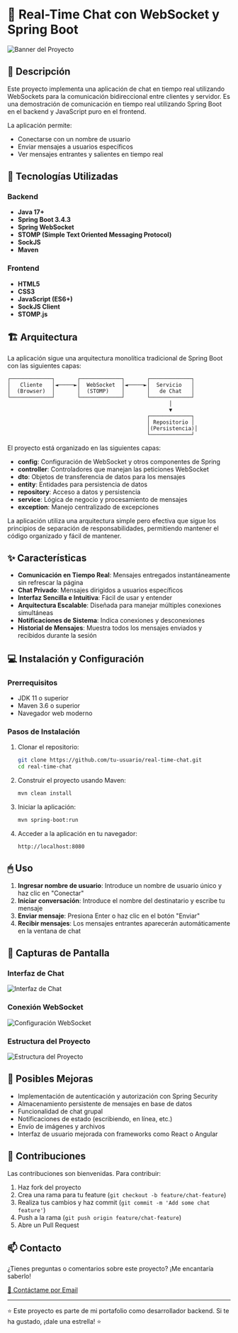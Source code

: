 # 🚀 Real-Time Chat con WebSocket y Spring Boot

![Banner del Proyecto](https://via.placeholder.com/1200x300/0078D7/FFFFFF?text=Real-Time+Chat+Application)


## 📝 Descripción

Este proyecto implementa una aplicación de chat en tiempo real utilizando WebSockets para la comunicación bidireccional entre clientes y servidor. Es una demostración de comunicación en tiempo real utilizando Spring Boot en el backend y JavaScript puro en el frontend.

La aplicación permite:
- Conectarse con un nombre de usuario
- Enviar mensajes a usuarios específicos
- Ver mensajes entrantes y salientes en tiempo real

## 🔧 Tecnologías Utilizadas

### Backend
- **Java 17+**
- **Spring Boot 3.4.3**
- **Spring WebSocket**
- **STOMP (Simple Text Oriented Messaging Protocol)**
- **SockJS**
- **Maven**

### Frontend
- **HTML5**
- **CSS3**
- **JavaScript (ES6+)**
- **SockJS Client**
- **STOMP.js**

## 🏗 Arquitectura

La aplicación sigue una arquitectura monolítica tradicional de Spring Boot con las siguientes capas:

```
┌─────────────┐       ┌─────────────┐       ┌─────────────┐
│   Cliente   │◄─────►│  WebSocket  │◄─────►│  Servicio   │
│  (Browser)  │       │  (STOMP)    │       │   de Chat   │
└─────────────┘       └─────────────┘       └─────────────┘
                                                   │
                                                   ▼
                                            ┌─────────────┐
                                            │ Repositorio │
                                            │(Persistencia)│
                                            └─────────────┘
```

El proyecto está organizado en las siguientes capas:

- **config**: Configuración de WebSocket y otros componentes de Spring
- **controller**: Controladores que manejan las peticiones WebSocket
- **dto**: Objetos de transferencia de datos para los mensajes
- **entity**: Entidades para persistencia de datos
- **repository**: Acceso a datos y persistencia
- **service**: Lógica de negocio y procesamiento de mensajes
- **exception**: Manejo centralizado de excepciones

La aplicación utiliza una arquitectura simple pero efectiva que sigue los principios de separación de responsabilidades, permitiendo mantener el código organizado y fácil de mantener.

## ✨ Características

- **Comunicación en Tiempo Real**: Mensajes entregados instantáneamente sin refrescar la página
- **Chat Privado**: Mensajes dirigidos a usuarios específicos
- **Interfaz Sencilla e Intuitiva**: Fácil de usar y entender
- **Arquitectura Escalable**: Diseñada para manejar múltiples conexiones simultáneas
- **Notificaciones de Sistema**: Indica conexiones y desconexiones
- **Historial de Mensajes**: Muestra todos los mensajes enviados y recibidos durante la sesión

## 💻 Instalación y Configuración

### Prerrequisitos

- JDK 11 o superior
- Maven 3.6 o superior
- Navegador web moderno

### Pasos de Instalación

1. Clonar el repositorio:
   ```bash
   git clone https://github.com/tu-usuario/real-time-chat.git
   cd real-time-chat
   ```

2. Construir el proyecto usando Maven:
   ```bash
   mvn clean install
   ```

3. Iniciar la aplicación:
   ```bash
   mvn spring-boot:run
   ```

4. Acceder a la aplicación en tu navegador:
   ```
   http://localhost:8080
   ```

## 🖱 Uso

1. **Ingresar nombre de usuario**: Introduce un nombre de usuario único y haz clic en "Conectar"
2. **Iniciar conversación**: Introduce el nombre del destinatario y escribe tu mensaje
3. **Enviar mensaje**: Presiona Enter o haz clic en el botón "Enviar"
4. **Recibir mensajes**: Los mensajes entrantes aparecerán automáticamente en la ventana de chat


## 📸 Capturas de Pantalla

### Interfaz de Chat
![Interfaz de Chat](https://via.placeholder.com/800x500/207245/FFFFFF?text=Chat+Interface)

### Conexión WebSocket
![Configuración WebSocket](https://via.placeholder.com/800x300/4B0082/FFFFFF?text=WebSocket+Configuration)

### Estructura del Proyecto
![Estructura del Proyecto](https://via.placeholder.com/400x600/800000/FFFFFF?text=Project+Structure)

## 🚀 Posibles Mejoras

- Implementación de autenticación y autorización con Spring Security
- Almacenamiento persistente de mensajes en base de datos
- Funcionalidad de chat grupal
- Notificaciones de estado (escribiendo, en línea, etc.)
- Envío de imágenes y archivos
- Interfaz de usuario mejorada con frameworks como React o Angular

## 👥 Contribuciones

Las contribuciones son bienvenidas. Para contribuir:

1. Haz fork del proyecto
2. Crea una rama para tu feature (`git checkout -b feature/chat-feature`)
3. Realiza tus cambios y haz commit (`git commit -m 'Add some chat feature'`)
4. Push a la rama (`git push origin feature/chat-feature`)
5. Abre un Pull Request

## 📫 Contacto

¿Tienes preguntas o comentarios sobre este proyecto? ¡Me encantaría saberlo!

[📧 Contáctame por Email](mailto:lopezs.dev@gmail.com)

---

⭐️ Este proyecto es parte de mi portafolio como desarrollador backend. Si te ha gustado, ¡dale una estrella! ⭐️
